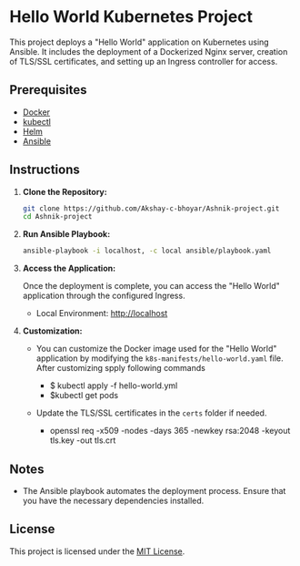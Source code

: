 # Hello World Kubernetes Project

This project deploys a "Hello World" application on Kubernetes using Ansible. It includes the deployment of a Dockerized Nginx server, creation of TLS/SSL certificates, and setting up an Ingress controller for access.

## Prerequisites

- [Docker](https://www.docker.com/get-started)
- [kubectl](https://kubernetes.io/docs/tasks/tools/install-kubectl/)
- [Helm](https://helm.sh/docs/intro/install/)
- [Ansible](https://docs.ansible.com/ansible/latest/installation_guide/intro_installation.html)

## Instructions

1. **Clone the Repository:**

   ```bash
   git clone https://github.com/Akshay-c-bhoyar/Ashnik-project.git
   cd Ashnik-project
   ```

2. **Run Ansible Playbook:**

   ```bash
   ansible-playbook -i localhost, -c local ansible/playbook.yaml
   ```

3. **Access the Application:**

   Once the deployment is complete, you can access the "Hello World" application through the configured Ingress.

   - Local Environment: [http://localhost](http://localhost)

4. **Customization:**

   - You can customize the Docker image used for the "Hello World" application by modifying the `k8s-manifests/hello-world.yaml` file. After customizing spply following commands
      -  $ kubectl apply -f hello-world.yml
      -  $kubectl get pods

   - Update the TLS/SSL certificates in the `certs` folder if needed.
      -  openssl req -x509 -nodes -days 365 -newkey rsa:2048 -keyout tls.key -out tls.crt

## Notes

- The Ansible playbook automates the deployment process. Ensure that you have the necessary dependencies installed.

## License

This project is licensed under the [MIT License](LICENSE).
